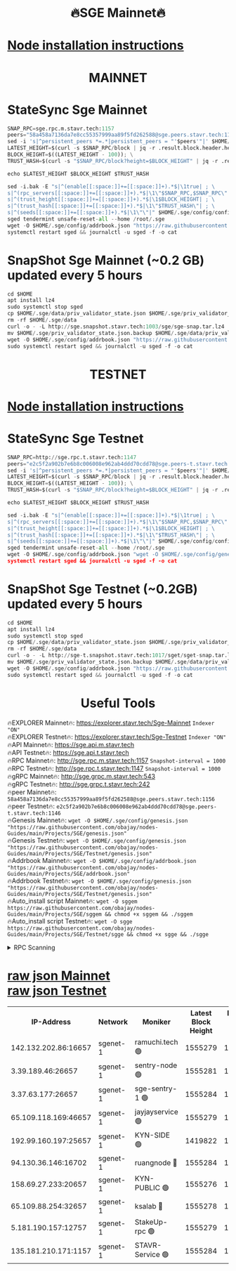<h1 align="center"> 🔥SGE Mainnet🔥</h1>

[Node installation instructions](https://github.com/obajay/nodes-Guides/tree/main/Projects/SGE)
=

<h1 align="center"> MAINNET</h1>

# StateSync Sge Mainnet
```python
SNAP_RPC=sge.rpc.m.stavr.tech:1157
peers="58a458a7136da7e8cc55357999aa89f5fd262588@sge.peers.stavr.tech:1156"
sed -i 's|^persistent_peers *=.*|persistent_peers = "'$peers'"|' $HOME/.sge/config/config.toml
LATEST_HEIGHT=$(curl -s $SNAP_RPC/block | jq -r .result.block.header.height); \
BLOCK_HEIGHT=$((LATEST_HEIGHT - 100)); \
TRUST_HASH=$(curl -s "$SNAP_RPC/block?height=$BLOCK_HEIGHT" | jq -r .result.block_id.hash)

echo $LATEST_HEIGHT $BLOCK_HEIGHT $TRUST_HASH

sed -i.bak -E "s|^(enable[[:space:]]+=[[:space:]]+).*$|\1true| ; \
s|^(rpc_servers[[:space:]]+=[[:space:]]+).*$|\1\"$SNAP_RPC,$SNAP_RPC\"| ; \
s|^(trust_height[[:space:]]+=[[:space:]]+).*$|\1$BLOCK_HEIGHT| ; \
s|^(trust_hash[[:space:]]+=[[:space:]]+).*$|\1\"$TRUST_HASH\"| ; \
s|^(seeds[[:space:]]+=[[:space:]]+).*$|\1\"\"|" $HOME/.sge/config/config.toml
sged tendermint unsafe-reset-all --home /root/.sge
wget -O $HOME/.sge/config/addrbook.json "https://raw.githubusercontent.com/obajay/nodes-Guides/main/Projects/SGE/addrbook.json"
systemctl restart sged && journalctl -u sged -f -o cat
```
# SnapShot Sge Mainnet (~0.2 GB) updated every 5 hours
```python
cd $HOME
apt install lz4
sudo systemctl stop sged
cp $HOME/.sge/data/priv_validator_state.json $HOME/.sge/priv_validator_state.json.backup
rm -rf $HOME/.sge/data
curl -o - -L http://sge.snapshot.stavr.tech:1003/sge/sge-snap.tar.lz4 | lz4 -c -d - | tar -x -C $HOME/.sge --strip-components 2
mv $HOME/.sge/priv_validator_state.json.backup $HOME/.sge/data/priv_validator_state.json
wget -O $HOME/.sge/config/addrbook.json "https://raw.githubusercontent.com/obajay/nodes-Guides/main/Projects/SGE/addrbook.json"
sudo systemctl restart sged && journalctl -u sged -f -o cat
```

<h1 align="center"> TESTNET</h1>

[Node installation instructions](https://github.com/obajay/nodes-Guides/tree/main/Projects/SGE/Testnet)
=

# StateSync Sge Testnet
```python
SNAP_RPC=http://sge.rpc.t.stavr.tech:1147
peers="e2c5f2a902b7e6b8c006008e962ab4ddd70cdd78@sge.peers-t.stavr.tech:1146"
sed -i 's|^persistent_peers *=.*|persistent_peers = "'$peers'"|' $HOME/.sge/config/config.toml
LATEST_HEIGHT=$(curl -s $SNAP_RPC/block | jq -r .result.block.header.height); \
BLOCK_HEIGHT=$((LATEST_HEIGHT - 100)); \
TRUST_HASH=$(curl -s "$SNAP_RPC/block?height=$BLOCK_HEIGHT" | jq -r .result.block_id.hash)

echo $LATEST_HEIGHT $BLOCK_HEIGHT $TRUST_HASH

sed -i.bak -E "s|^(enable[[:space:]]+=[[:space:]]+).*$|\1true| ; \
s|^(rpc_servers[[:space:]]+=[[:space:]]+).*$|\1\"$SNAP_RPC,$SNAP_RPC\"| ; \
s|^(trust_height[[:space:]]+=[[:space:]]+).*$|\1$BLOCK_HEIGHT| ; \
s|^(trust_hash[[:space:]]+=[[:space:]]+).*$|\1\"$TRUST_HASH\"| ; \
s|^(seeds[[:space:]]+=[[:space:]]+).*$|\1\"\"|" $HOME/.sge/config/config.toml
sged tendermint unsafe-reset-all --home /root/.sge
wget -O $HOME/.sge/config/addrbook.json "wget -O $HOME/.sge/config/genesis.json "https://raw.githubusercontent.com/obajay/nodes-Guides/main/Projects/SGE/Testnet/genesis.json"
systemctl restart sged && journalctl -u sged -f -o cat
```

# SnapShot Sge Testnet (~0.2GB) updated every 5 hours
```python
cd $HOME
apt install lz4
sudo systemctl stop sged
cp $HOME/.sge/data/priv_validator_state.json $HOME/.sge/priv_validator_state.json.backup
rm -rf $HOME/.sge/data
curl -o - -L http://sge-t.snapshot.stavr.tech:1017/sget/sget-snap.tar.lz4 | lz4 -c -d - | tar -x -C $HOME/.sge --strip-components 2
mv $HOME/.sge/priv_validator_state.json.backup $HOME/.sge/data/priv_validator_state.json
wget -O $HOME/.sge/config/addrbook.json "https://raw.githubusercontent.com/obajay/nodes-Guides/main/SGE/addrbook.json"
sudo systemctl restart sged && journalctl -u sged -f -o cat

```
 <h1 align="center"> Useful Tools</h1>

🔥EXPLORER Mainnet🔥:      https://explorer.stavr.tech/Sge-Mainnet       `Indexer "ON"` \
🔥EXPLORER Testnet🔥:      https://explorer.stavr.tech/Sge-Testnet       `Indexer "ON"` \
🔥API Mainnet🔥: 			 		 https://sge.api.m.stavr.tech \
🔥API Testnet🔥: 			 		 https://sge.api.t.stavr.tech \
🔥RPC Mainnet🔥:           http://sge.rpc.m.stavr.tech:1157              `Snapshot-interval = 1000` \
🔥RPC Testnet🔥:           http://sge.rpc.t.stavr.tech:1147              `Snapshot-interval = 1000` \
🔥gRPC Mainnet🔥:          http://sge.grpc.m.stavr.tech:543 \
🔥gRPC Testnet🔥:          http://sge.grpc.t.stavr.tech:242 \
🔥peer Mainnet🔥:					 `58a458a7136da7e8cc55357999aa89f5fd262588@sge.peers.stavr.tech:1156` \
🔥peer Testnet🔥:					 `e2c5f2a902b7e6b8c006008e962ab4ddd70cdd78@sge.peers-t.stavr.tech:1146` \
🔥Genesis Mainnet🔥:				```wget -O $HOME/.sge/config/genesis.json "https://raw.githubusercontent.com/obajay/nodes-Guides/main/Projects/SGE/genesis.json"``` \
🔥Genesis Testnet🔥:				```wget -O $HOME/.sge/config/genesis.json "https://raw.githubusercontent.com/obajay/nodes-Guides/main/Projects/SGE/Testnet/genesis.json"``` \
🔥Addrbook Mainnet🔥:    ```wget -O $HOME/.sge/config/addrbook.json "https://raw.githubusercontent.com/obajay/nodes-Guides/main/Projects/SGE/addrbook.json"``` \
🔥Addrbook Testnet🔥:    ```wget -O $HOME/.sge/config/genesis.json "https://raw.githubusercontent.com/obajay/nodes-Guides/main/Projects/SGE/Testnet/genesis.json"``` \
🔥Auto_install script Mainnet🔥: ```wget -O sggem https://raw.githubusercontent.com/obajay/nodes-Guides/main/Projects/SGE/sggem && chmod +x sggem && ./sggem``` \
🔥Auto_install script Testnet🔥: ```wget -O sgge https://raw.githubusercontent.com/obajay/nodes-Guides/main/Projects/SGE/Testnet/sgge && chmod +x sgge && ./sgge```

<details>
<summary>RPC Scanning</summary>

<h2 align="center"> We scan nodes in real time every 4 hours. And we provide the final result of RPC endpoints.
We cannot influence the operation of these nodes in any way. </h2>


```python
If Voting Power is higher than 0 --> then the Node is a validator of the network and may be subject to attack and be a potential threat to the chain.
```
```python
We marked such validators with a red symbol
```

</details>

[raw json Mainnet](https://rpc-check.sgem.stavr.tech/sgem/rpc-sgem-result.json) \
[raw json Testnet](https://github.com/obajay/StateSync-snapshots/tree/main/Projects/Sge/Rpc-Check-Testnet)
=


<table><tr><th>IP-Address</th><th>Network</th><th>Moniker</th><th>Latest Block Height</th><th>Earliest Block Height</th><th>Catching Up</th><th>Tx Index</th><th>Voting Power</th><th>Scan Time</th></tr><tr><td>142.132.202.86:16657</td><td>sgenet-1</td><td>ramuchi.tech 🟢</td><td>1555279</td><td>1</td><td>False</td><td>on</td><td>0</td><td>2023-12-21T00:45:57.307307696UTC</td></tr><tr><td>3.39.189.46:26657</td><td>sgenet-1</td><td>sentry-node 🟢</td><td>1555281</td><td>1</td><td>False</td><td>off</td><td>0</td><td>2023-12-21T00:46:07.671009044UTC</td></tr><tr><td>3.37.63.177:26657</td><td>sgenet-1</td><td>sge-sentry-1 🟢</td><td>1555284</td><td>1</td><td>False</td><td>on</td><td>0</td><td>2023-12-21T00:46:26.208583850UTC</td></tr><tr><td>65.109.118.169:46657</td><td>sgenet-1</td><td>jayjayservice 🟢</td><td>1555279</td><td>1095001</td><td>False</td><td>on</td><td>0</td><td>2023-12-21T00:45:54.950601060UTC</td></tr><tr><td>192.99.160.197:25657</td><td>sgenet-1</td><td>KYN-SIDE 🟢</td><td>1419822</td><td>1223001</td><td>False</td><td>on</td><td>0</td><td>2023-12-21T00:46:06.275083896UTC</td></tr><tr><td>94.130.36.146:16702</td><td>sgenet-1</td><td>ruangnode 🔴</td><td>1555284</td><td>1226627</td><td>False</td><td>on</td><td>4000028</td><td>2023-12-21T00:46:24.489877056UTC</td></tr><tr><td>158.69.27.233:20657</td><td>sgenet-1</td><td>KYN-PUBLIC 🟢</td><td>1555276</td><td>1460001</td><td>False</td><td>on</td><td>0</td><td>2023-12-21T00:45:37.304478008UTC</td></tr><tr><td>65.109.88.254:32657</td><td>sgenet-1</td><td>ksalab 🔴</td><td>1555278</td><td>1496501</td><td>False</td><td>on</td><td>4000002</td><td>2023-12-21T00:45:47.969288570UTC</td></tr><tr><td>5.181.190.157:12757</td><td>sgenet-1</td><td>StakeUp-rpc 🟢</td><td>1555279</td><td>1521001</td><td>False</td><td>on</td><td>0</td><td>2023-12-21T00:45:54.554911656UTC</td></tr><tr><td>135.181.210.171:1157</td><td>sgenet-1</td><td>STAVR-Service 🟢</td><td>1555284</td><td>1553501</td><td>False</td><td>on</td><td>0</td><td>2023-12-21T00:46:24.908933077UTC</td></tr></table>
